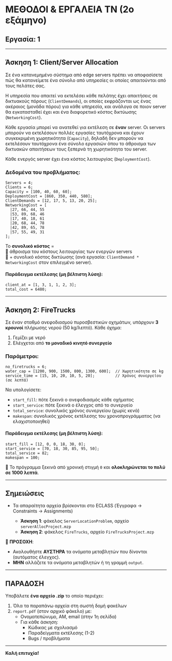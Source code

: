 # ΜΕΘΟΔΟΙ & ΕΡΓΑΛΕΙΑ ΤΝ (2ο εξάμηνο)  

## **Εργασία: 1**  

---

## Άσκηση 1: Client/Server Allocation

Σε ένα κατανεμημένο σύστημα από edge servers πρέπει να αποφασίσετε πώς θα κατανείμετε ένα σύνολο από υπηρεσίες οι οποίες απαιτούνται από τους πελάτες σας.

Η υπηρεσία που απαιτεί να εκτελέσει κάθε πελάτης έχει απαιτήσεις σε δικτυακούς πόρους (`ClientDemands`), οι οποίες εκφράζονται ως ένας ακέραιος (μονάδα πόρου) για κάθε υπηρεσία, και ανάλογα σε ποιον server θα εγκατασταθεί έχει και ένα διαφορετικό κόστος δικτύωσης (`NetworkingCost`). 

Κάθε εργασία μπορεί να ανατεθεί για εκτέλεση σε **έναν** server. Οι servers μπορούν να εκτελέσουν πολλές εργασίες ταυτόχρονα και έχουν συγκεκριμένη χωρητικότητα (`Capacity`), δηλαδή δεν μπορούν να εκτελέσουν ταυτόχρονα ένα σύνολο εργασιών όπου το άθροισμα των δικτυακών απαιτήσεων τους ξεπερνά τη χωρητικότητα του server.

Κάθε ενεργός server έχει ένα κόστος λειτουργίας (`DeploymentCost`).

### Δεδομένα του προβλήματος:

```minizinc
Servers = 4;
Clients = 6;
Capacity = [100, 40, 60, 60];
DeploymentCost = [860, 350, 440, 580];
ClientDemands = [12, 17, 5, 13, 20, 25];
NetworkingCost = [
  |27, 66, 44, 55
  |53, 89, 68, 46
  |17, 40, 18, 61
  |20, 68, 44, 78
  |42, 89, 65, 78
  |57, 55, 49, 31
];
```

Το **συνολικό κόστος** =  
🔸 άθροισμα του κόστους λειτουργίας των ενεργών servers  
🔸 + συνολικό κόστος δικτύωσης (ανά εργασία: `ClientDemand * NetworkingCost` στον επιλεγμένο server).

#### Παράδειγμα εκτέλεσης (μη βέλτιστη λύση):

```minizinc
client_at = [1, 3, 1, 1, 2, 3];
total_cost = 6480;
```

---

## Άσκηση 2: FireTrucks

Σε έναν σταθμό ανεφοδιασμού πυροσβεστικών οχημάτων, υπάρχουν **3 κρουνοί** πλήρωσης νερού (50 kg/λεπτό). Κάθε όχημα:

1. Γεμίζει με νερό
2. Ελέγχεται από **το μοναδικό κινητό συνεργείο**

### Παράμετροι:

```minizinc
no_firetrucks = 6;
water_cap = [1200, 900, 1500, 800, 1300, 600];  // Χωρητικότητα σε kg
service_time = [15, 10, 20, 10, 5, 20];         // Χρόνος συνεργείου (σε λεπτά)
```

Να υπολογίσετε:

- `start_fill`: πότε ξεκινά ο ανεφοδιασμός κάθε οχήματος
- `start_service`: πότε ξεκινά ο έλεγχος από το συνεργείο
- `total_service`: συνολικός χρόνος συνεργείου (χωρίς κενά)
- `makespan`: συνολικός χρόνος εκτέλεσης του χρονοπρογράμματος (να ελαχιστοποιηθεί)

#### Παράδειγμα εκτέλεσης (μη βέλτιστη λύση):

```minizinc
start_fill = [12, 0, 0, 18, 30, 0];
start_service = [70, 18, 30, 85, 95, 50];
total_service = 82;
makespan = 100;
```

📌 Το πρόγραμμα ξεκινά από χρονική στιγμή `0` και **ολοκληρώνεται το πολύ σε 1000 λεπτά**.

---

## Σημειώσεις

- Τα απαραίτητα αρχεία βρίσκονται στο ECLASS (Έγγραφα → Constraints → Assignments)

  - **Άσκηση 1**: φάκελος `ServerLocationProblem`, αρχείο `serverAllocProject.mzp`
  - **Άσκηση 2**: φάκελος `FireTrucks`, αρχείο `FireTrucksProject.mzp`

🚨 **ΠΡΟΣΟΧΗ**:  
- Ακολουθήστε **ΑΥΣΤΗΡΑ** τα ονόματα μεταβλητών που δίνονται (αυτόματος έλεγχος).
- **ΜΗΝ** αλλάζετε τα ονόματα μεταβλητών ή τη γραμμή `output`.

---

## ΠΑΡΑΔΟΣΗ

Υποβάλετε **ένα αρχείο .zip** το οποίο περιέχει:

1. Όλα τα παραπάνω αρχεία στη σωστή δομή φακέλων
2. `report.pdf` (στον αρχικό φάκελο) με:
   - Ονοματεπώνυμο, ΑΜ, email (στην 1η σελίδα)
   - Για κάθε άσκηση:
     - Κώδικας με σχολιασμό
     - Παραδείγματα εκτέλεσης (1-2)
     - Bugs / προβλήματα

---

**Καλή επιτυχία!**

